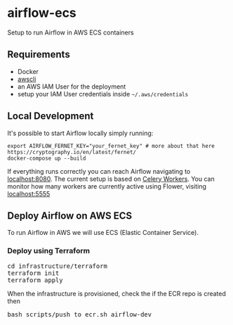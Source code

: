 # airflow-ecs
Setup to run Airflow in AWS ECS containers

## Requirements
* Docker
* [awscli](https://aws.amazon.com/cli/)
* an AWS IAM User for the deployment
* setup your IAM User credentials inside `~/.aws/credentials`


## Local Development
It's possible to start Airflow locally simply running:
```
export AIRFLOW_FERNET_KEY="your_fernet_key" # more about that here https://cryptography.io/en/latest/fernet/
docker-compose up --build
```
If everything runs correctly you can reach Airflow navigating to [localhost:8080](http://localhost:8080).
The current setup is based on [Celery Workers](https://airflow.apache.org/howto/executor/use-celery.html). You can monitor how many workers are currently active using Flower, visiting [localhost:5555](http://localhost:5555)

## Deploy Airflow on AWS ECS
To run Airflow in AWS we will use ECS (Elastic Container Service).

### Deploy using Terraform
<pre>
cd infrastructure/terraform
terraform init
terraform apply
</pre>

When the infrastructure is provisioned, check the if the ECR repo is created then
<pre>
bash scripts/push_to_ecr.sh airflow-dev
</pre>
